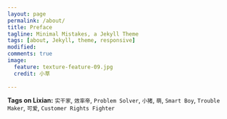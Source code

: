```yaml
---
layout: page
permalink: /about/
title: Preface
tagline: Minimal Mistakes, a Jekyll Theme
tags: [about, Jekyll, theme, responsive]
modified: 
comments: true
image:
  feature: texture-feature-09.jpg
  credit: 小草                      
  
---
```


**Tags on Lixian:**  `实干家`, `效率帝`, `Problem Solver`, `小猪`, `萌`, `Smart Boy`, `Trouble Maker`, `可爱`, `Customer Rights Fighter`
 